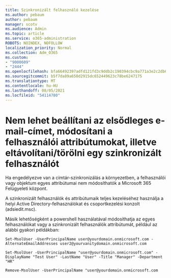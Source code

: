 ```yaml
---
title: Szinkronizált felhasználó kezelése
ms.author: pebaum
author: pebaum
manager: scotv
ms.audience: Admin
ms.topic: article
ms.service: o365-administration
ROBOTS: NOINDEX, NOFOLLOW
localization_priority: Normal
ms.collection: Adm_O365
ms.custom:
- "9000609"
- "2444"
ms.openlocfilehash: bfa66492397adfd121fd3c9ddb2c190394cbc9a771a3e2c2db656ad438e404f8
ms.sourcegitcommit: b5f7da89a650d2915dc652449623c78be6247175
ms.translationtype: MT
ms.contentlocale: hu-HU
ms.lasthandoff: 08/05/2021
ms.locfileid: "54114780"
---
```

# <a name="unable-to-set-primary-email-address-change-user-attributes-or-removedelete-a-synchronized-user"></a>Nem lehet beállítani az elsődleges e-mail-címet, módosítani a felhasználói attribútumokat, illetve eltávolítani/törölni egy szinkronizált felhasználót

Ha engedélyezve van a címtár-szinkronizálás a környezetben, a felhasználói vagy objektum egyes attribútumai nem módosíthatók a Microsoft 365 Felügyeleti központ.

A szinkronizált felhasználók és attribútumaik teljes kezeléséhez használja a helyi Active Directory-felhasználókat és csoportkezelési konzolt (adsiedit.msc).  

Másik lehetőségként a powershell használatával módosíthatja az egyes felhasználókat vagy a szinkronizált felhasználók attribútumát, például az alábbi gyakori példákban:

`Set-MsolUser -UserPrincipalName user@yourdomain.onmicrosoft.com -AlternateEmailAddresses user2@yourvanitydomain.onmicrosoft.com`

`Set-MsolUser -UserPrincipalName "user@yourdomain.onmicrosoft.com" -DisplayName "Test User" -LastName "User" -Title "Manager" -Department "HR"`

`Remove-MsolUser -UserPrincipalName "user@yourdomain.onmicrosoft.com`
